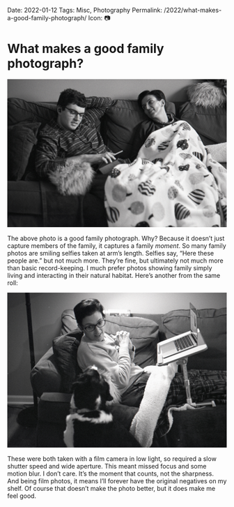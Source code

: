 Date: 2022-01-12
Tags: Misc, Photography
Permalink: /2022/what-makes-a-good-family-photograph/
Icon: 📷

# What makes a good family photograph?

![](/_img/2022/01/2021-Roll-047_24.jpg)

The above photo is a good family photograph. Why? Because it doesn’t just capture members of the family, it captures a family _moment_. So many family photos are smiling selfies taken at arm’s length. Selfies say, “Here these people are.” but not much more. They’re fine, but ultimately not much more than basic record-keeping. I much prefer photos showing family simply living and interacting in their natural habitat. Here’s another from the same roll:

![Gail and Alice (2021)](/_img/2022/01/2021-Roll-047_26.jpg)

These were both taken with a film camera in low light, so required a slow shutter speed and wide aperture. This meant missed focus and some motion blur. I don’t care. It’s the moment that counts, not the sharpness. And being film photos, it means I’ll forever have the original negatives on my shelf. Of course that doesn’t make the photo better, but it does make me feel good.